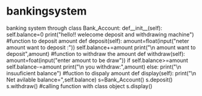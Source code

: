 # bankingsystem
banking system through 
class Bank_Account:
def__init__(self):
self.balance=0
print("hello!! welecome deposit and withdrawing machine")
            #function to deposit amount
def deposit(self):
amount=float(input("neter amount want to deposit :"))
self.balance+=amount
print("\n amount want to deposit",amount)
            #function to withdraw the amount
def withdraw(self):
amount=foat(input("enter amount to be draw"))
if self.balance>=amount
self.balance-=amount
                print("\n you withdraw:",amount)
                else:
                    print("\n insuuficient balance")
                    #fuction to dispaly amount
def display(self):
print("\n Net avilable balance=",self.balance)
s=Bank_Account()
s.deposit()
s.withdraw()
                        #calling function with class object
s.display()
